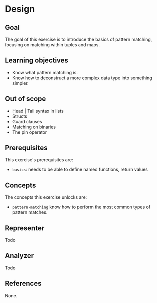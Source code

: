 # Design

## Goal

The goal of this exercise is to introduce the basics of pattern matching, focusing on matching within tuples and maps.

## Learning objectives

- Know what pattern matching is.
- Know how to deconstruct a more complex data type into something simpler.

## Out of scope

- Head | Tail syntax in lists
- Structs
- Guard clauses
- Matching on binaries
- The pin operator

## Prerequisites

This exercise's prerequisites are:

- `basics`: needs to be able to define named functions, return values

## Concepts

The concepts this exercise unlocks are:

- `pattern-matching` know how to perform the most common types of pattern matches.

## Representer

Todo

## Analyzer

Todo

[analyzer]: https://github.com/exercism/elixir-analyzer
[representer]: https://github.com/exercism/elixir-representer

## References

None.
